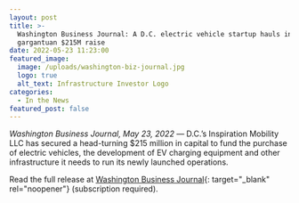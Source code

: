 ```yaml
---
layout: post
title: >-
  Washington Business Journal: A D.C. electric vehicle startup hauls in a
  gargantuan $215M raise
date: 2022-05-23 11:23:00
featured_image:
  image: /uploads/washington-biz-journal.jpg
  logo: true
  alt_text: Infrastructure Investor Logo
categories:
  - In the News
featured_post: false
---
```

*Washington Business Journal, May 23, 2022* — D.C.’s Inspiration Mobility LLC has secured a head-turning $215 million in capital to fund the purchase of electric vehicles, the development of EV charging equipment and other infrastructure it needs to run its newly launched operations.

Read the full release at [Washington Business Journal](https://www.bizjournals.com/washington/news/2022/05/23/inspiration-mobility-raise-vc-electric-vehicle.html){: target="_blank" rel="noopener"} (subscription required).
